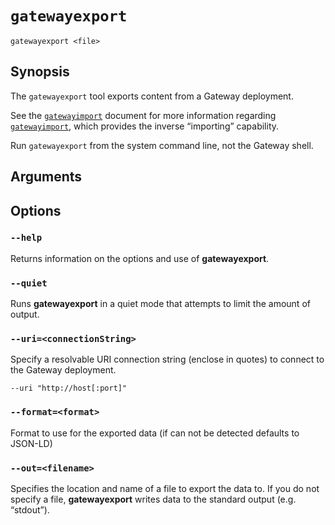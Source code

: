# `gatewayexport`

```
gatewayexport <file>
```

## Synopsis

The `gatewayexport` tool exports content from a Gateway deployment.

See the [`gatewayimport`](gatewayimport.md) document for more information regarding [`gatewayimport`](gatewayimport.md), which provides the inverse “importing” capability.

Run `gatewayexport` from the system command line, not the Gateway shell.

## Arguments

## Options

### `--help`

Returns information on the options and use of **gatewayexport**.

### `--quiet`

Runs **gatewayexport** in a quiet mode that attempts to limit the amount of output.

### `--uri=<connectionString>`

Specify a resolvable URI connection string (enclose in quotes) to connect to the Gateway deployment.

```
--uri "http://host[:port]"
```

### `--format=<format>`

Format to use for the exported data (if can not be detected defaults to JSON-LD)

### `--out=<filename>`

Specifies the location and name of a file to export the data to. If you do not specify a file, **gatewayexport** writes data to the standard output (e.g. “stdout”).
